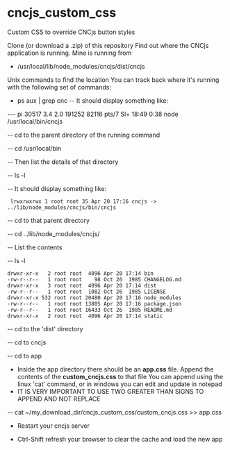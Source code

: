 # cncjs_custom_css
Custom CSS to override CNCjs button styles

Clone (or download a .zip) of this repository
Find out where the CNCjs application is running. Mine is running from 
-  /usr/local/lib/node_modules/cncjs/dist/cncjs

Unix commands to find the location
You can track back where it's running with the following set of commands:
- ps aux | grep cnc
-- It should display something like:  

--- pi       30517  3.4  2.0 191252 82116 pts/7    Sl+  18:49   0:38 node /usr/local/bin/cncjs

-- cd to the parent directory of the running command

-- cd /usr/local/bin

-- Then list the details of that directory

-- ls -l

-- It should display something like:

` 
lrwxrwxrwx 1 root root 35 Apr 20 17:16 cncjs -> ../lib/node_modules/cncjs/bin/cncjs
`

-- cd to that parent directory

-- cd ../lib/node_modules/cncjs/

-- List the contents

-- ls -l

```
drwxr-xr-x   2 root root  4096 Apr 20 17:14 bin
-rw-r--r--   1 root root    98 Oct 26  1985 CHANGELOG.md
drwxr-xr-x   3 root root  4096 Apr 20 17:14 dist
-rw-r--r--   1 root root  1082 Oct 26  1985 LICENSE
drwxr-xr-x 532 root root 20480 Apr 20 17:16 node_modules
-rw-r--r--   1 root root 13805 Apr 20 17:16 package.json
-rw-r--r--   1 root root 16433 Oct 26  1985 README.md
drwxr-xr-x   2 root root  4096 Apr 20 17:14 static
```

-- cd to the 'dist' directory

-- cd to cncjs

-- cd to app

- Inside the app directory there should be an **app.css** file. Append the contents of the **custom_cncjs.css** to that file
You can append using the linux 'cat' command, or in windows you can edit and update in notepad
- IT IS VERY IMPORTANT TO USE TWO GREATER THAN SIGNS TO APPEND AND NOT REPLACE

-- cat ~/my_download_dir/cncjs_custom_css/custom_cncjs.css >> app.css

- Restart your cncjs server

- Ctrl-Shift refresh your browser to clear the cache and load the new app

